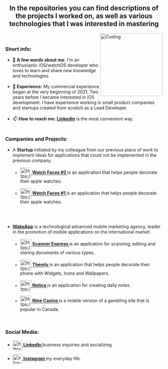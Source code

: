<h2 align="center">In the repositories you can find descriptions of the projects I worked on, as well as various technologies that I was interested in mastering</h2>

<img align="right" alt="Coding" width="200" src="https://raw.githubusercontent.com/sharojke/sharojke/main/Resources/leading-trailing.gif">
<br />

<h3 align="left">Short info:</h3>

- 📄 **A few words about me**: I'm an enthusiastic iOS/watchOS developer who loves to learn and share new knowledge and technologies.
<br /><br />
- 💼 **Experience**: My commercial experience began at the very beginning of 2021. Two years before I became interested in iOS development. I have experience working in small product companies and startups created from scratch as a Lead Developer.
<br /><br />
- 📫 **How to reach me**: **[LinkedIn](https://www.linkedin.com/in/sharojke/)** is the most convenient way.
<br /><br />

<h3 align="left">Companies and Projects:</h3>

- A **Startup** initiated by my colleague from our previous place of work to implement ideas for applications that could not be implemented in the previous company.
  - <p align="left">
      <a href="https://github.com/sharojke/Startup1-WatchFaces2" target="blank">
        <img align="center" src="https://raw.githubusercontent.com/sharojke/sharojke/main/Resources/Companies/Startup1/Startup1-WatchFaces2.png" alt="https://github.com/sharojke" height="35" width="35" />
      </a>
      <strong>
        <a href="https://github.com/sharojke/Startup1-WatchFaces2">
          Watch Faces #2
        </a>
      </strong>
      <a>
        is an application that helps people decorate their apple watches.
      </a>
    </p>
  
  - <p align="left">
      <a href="https://github.com/sharojke/Startup1-WatchFaces1" target="blank">
        <img align="center" src="https://raw.githubusercontent.com/sharojke/sharojke/main/Resources/Companies/Startup1/Startup1-WatchFaces1.png" alt="https://github.com/sharojke" height="35" width="35" />
      </a>
      <strong>
        <a href="https://github.com/sharojke/Startup1-WatchFaces1">
          Watch Faces #1
        </a>
      </strong>
      <a>
        is an application that helps people decorate their apple watches.
      </a>
    </p>
<br /><br />
- **[WakeApp](https://www.wakeapp.com/)** is a technological advanced mobile marketing agency, leader in the promotion of mobile applications on the international market.

  - <p align="left">
      <a href="https://github.com/sharojke/WakeApp-ScannerExpress" target="blank">
        <img align="center" src="https://raw.githubusercontent.com/sharojke/sharojke/main/Resources/Companies/WakeApp/WakeApp-ScannerExpress.png" alt="https://github.com/sharojke" height="35" width="35" />
      </a>
      <strong>
        <a href="https://github.com/sharojke/WakeApp-ScannerExpress">
          Scanner Express
        </a>
      </strong>
      <a>
        is an application for scanning, editing and storing documents of various types.
      </a>
    </p>
  
  - <p align="left">
      <a href="https://github.com/sharojke/WakeApp-Themly" target="blank">
        <img align="center" src="https://raw.githubusercontent.com/sharojke/sharojke/main/Resources/Companies/WakeApp/WakeApp-Themly.png" alt="https://github.com/sharojke" height="35" width="35" />
      </a>
      <strong>
        <a href="https://github.com/sharojke/WakeApp-Themly">
          Themly
        </a>
      </strong>
      <a>
        is an application that helps people decorate their phone with Widgets, Icons and Wallpapers.
      </a>
    </p>
  
  - <p align="left">
      <a href="https://github.com/sharojke/WakeApp-Notica" target="blank">
        <img align="center" src="https://raw.githubusercontent.com/sharojke/sharojke/main/Resources/Companies/WakeApp/WakeApp-Notica.png"alt="https://github.com/sharojke" height="35" width="35" />
      </a>
      <strong>
        <a href="https://github.com/sharojke/WakeApp-Notica">
          Notica
        </a>
      </strong>
      <a>
        is an application for creating daily notes.
      </a>
    </p>
    
  - <p align="left">
      <a href="https://github.com/sharojke/WakeApp-NineCasino" target="blank">
        <img align="center" src="https://raw.githubusercontent.com/sharojke/sharojke/main/Resources/Companies/WakeApp/WakeApp-NineCasino.png" alt="https://github.com/sharojke" height="35" width="35" />
      </a>
      <strong>
        <a href="https://github.com/sharojke/WakeApp-NineCasino">
          Nine Casino
        </a>
      </strong>
      <a>
        is a mobile version of a gambling site that is popular in Canada.
      </a>
    </p>
  </p>
</p>
<br />

<h3 align="left">Social Media:</h3>
  
- <p align="left">
    <a href="https://www.linkedin.com/in/sharojke/" target="blank">
      <img align="center" src="https://raw.githubusercontent.com/rahuldkjain/github-profile-readme-generator/master/src/images/icons/Social/linked-in-alt.svg" alt="https://www.linkedin.com/in/sharojke/" height="30" width="30" />
    </a>
    <strong>
      <a href="https://www.linkedin.com/in/sharojke/" target="blank">
        LinkedIn
      </a>
    </strong>
    <a>
       business inquiries and socializing.
    </a>
  </p>
- <p align="left">
    <a href="https://instagram.com/sharojke" target="blank">
      <img align="center" src="https://raw.githubusercontent.com/rahuldkjain/github-profile-readme-generator/master/src/images/icons/Social/instagram.svg" alt="sharojke" height="30" width="30" />
    </a>
    <strong>
      <a href="https://instagram.com/sharojke" target="blank">
        Instagram
      </a>
    </strong>
    <a>
      my everyday life.
    </a>
  </p>
</p>
